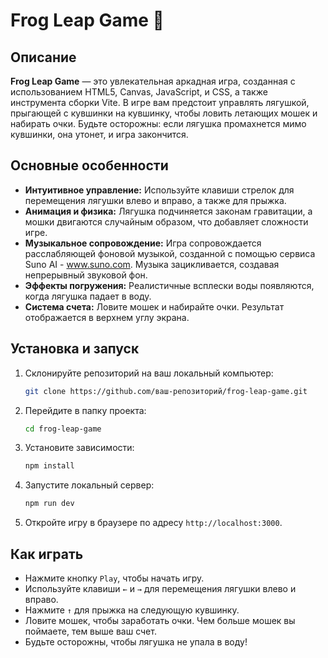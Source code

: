 # Frog Leap Game 🐸

## Описание

**Frog Leap Game** — это увлекательная аркадная игра, созданная с использованием HTML5, Canvas, JavaScript, и CSS, а также инструмента сборки Vite. В игре вам предстоит управлять лягушкой, прыгающей с кувшинки на кувшинку, чтобы ловить летающих мошек и набирать очки. Будьте осторожны: если лягушка промахнется мимо кувшинки, она утонет, и игра закончится.

## Основные особенности

- **Интуитивное управление:** Используйте клавиши стрелок для перемещения лягушки влево и вправо, а также для прыжка.
- **Анимация и физика:** Лягушка подчиняется законам гравитации, а мошки двигаются случайным образом, что добавляет сложности игре.
- **Музыкальное сопровождение:** Игра сопровождается расслабляющей фоновой музыкой, созданной с помощью сервиса Suno AI - www.suno.com. Музыка зацикливается, создавая непрерывный звуковой фон.
- **Эффекты погружения:** Реалистичные всплески воды появляются, когда лягушка падает в воду.
- **Система счета:** Ловите мошек и набирайте очки. Результат отображается в верхнем углу экрана.

## Установка и запуск

1. Склонируйте репозиторий на ваш локальный компьютер:
    ```bash
    git clone https://github.com/ваш-репозиторий/frog-leap-game.git
    ```
2. Перейдите в папку проекта:
    ```bash
    cd frog-leap-game
    ```
3. Установите зависимости:
    ```bash
    npm install
    ```
4. Запустите локальный сервер:
    ```bash
    npm run dev
    ```
5. Откройте игру в браузере по адресу `http://localhost:3000`.

## Как играть

- Нажмите кнопку `Play`, чтобы начать игру.
- Используйте клавиши `←` и `→` для перемещения лягушки влево и вправо.
- Нажмите `↑` для прыжка на следующую кувшинку.
- Ловите мошек, чтобы заработать очки. Чем больше мошек вы поймаете, тем выше ваш счет.
- Будьте осторожны, чтобы лягушка не упала в воду!




